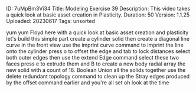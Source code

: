 ID: 7uMpBm3Vi34
Title: Modeling Exercise 39
Description: This video takes a quick look at basic asset creation in Plasticity.
Duration: 50
Version: 1.1.25
Uploaded: 20230617
Tags: unsorted

yum yum
Floyd here with a quick look at basic
asset creation and plasticity let's
build this simple part create a cylinder
solid then create a diagonal line curve
in the front view use the imprint curve
command to imprint the line onto the
cylinder press o to offset the edge and
tab to lock distances
select both outer edges then use the
extend Edge command
select these two faces press e to
extrude them and B to create a new body
radial array the new solid with a count
of 16.
Boolean Union all the solids together
use the delete redundant topology
command to clean up the Stray edges
produced by the offset command earlier
and you're all set oh look at the time
